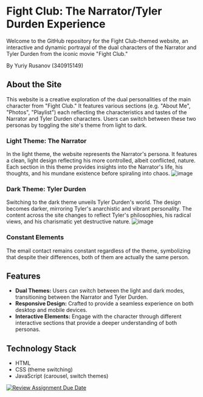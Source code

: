 # **Fight Club: The Narrator/Tyler Durden Experience**
Welcome to the GitHub repository for the Fight Club-themed website, an interactive and dynamic portrayal of the dual characters of the Narrator and Tyler Durden from the iconic movie "Fight Club."

By Yuriy Rusanov (340915149)

## About the Site
This website is a creative exploration of the dual personalities of the main character from "Fight Club." It features various sections (e.g. "About Me", "Photos", "Playlist") each reflecting the characteristics and tastes of the Narrator and Tyler Durden characters. Users can switch between these two personas by toggling the site's theme from light to dark.

### Light Theme: The Narrator
In the light theme, the website represents the Narrator's persona. It features a clean, light design reflecting his more controlled, albeit conflicted, nature. Each section in this theme provides insights into the Narrator's life, his thoughts, and his mundane existence before spiraling into chaos.
![image](https://github.com/WED-2023/340915149/assets/49615282/00fe5eb9-2318-4cb3-9b63-ae59d2f915a7)


### Dark Theme: Tyler Durden
Switching to the dark theme unveils Tyler Durden's world. The design becomes darker, mirroring Tyler's anarchistic and vibrant personality. The content across the site changes to reflect Tyler's philosophies, his radical views, and his charismatic yet destructive nature.
![image](https://github.com/WED-2023/340915149/assets/49615282/1221493c-9814-441f-90a0-0db0f02649f7)


### Constant Elements
The email contact remains constant regardless of the theme, symbolizing that despite their differences, both of them are actually the same person.

## Features
* **Dual Themes:** Users can switch between the light and dark modes, transitioning between the Narrator and Tyler Durden.
* **Responsive Design:** Crafted to provide a seamless experience on both desktop and mobile devices.
* **Interactive Elements:** Engage with the character through different interactive sections that provide a deeper understanding of both personas.
## Technology Stack
* HTML
* CSS (theme switching)
* JavaScript (carousel, switch themes)

[![Review Assignment Due Date](https://classroom.github.com/assets/deadline-readme-button-24ddc0f5d75046c5622901739e7c5dd533143b0c8e959d652212380cedb1ea36.svg)](https://classroom.github.com/a/GmyrjvXu)
